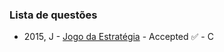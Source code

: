 <h3> Lista de questões </h3>

  - 2015, J - [Jogo da Estratégia](https://www.urionlinejudge.com.br/judge/pt/problems/view/1940) - Accepted ✅ - C
